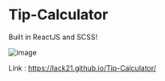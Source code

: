 # Tip-Calculator

Built in ReactJS and SCSS!

![image](https://user-images.githubusercontent.com/100687592/224076867-238ea500-916f-4476-ab0e-4fa8847fae68.png)

Link : https://lack21.github.io/Tip-Calculator/
